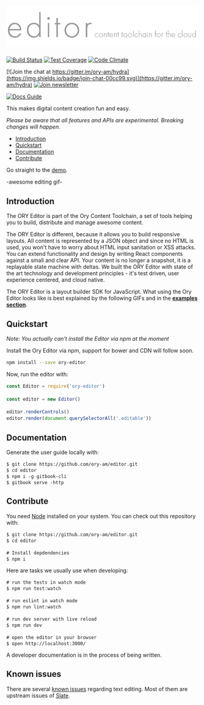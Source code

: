 # ![Ory Editor](logo.png)

[![Build Status](https://travis-ci.org/ory-am/editor.svg?branch=0.1)](https://travis-ci.org/ory-am/editor)
[![Test Coverage](https://codeclimate.com/github/ory-am/editor/badges/coverage.svg)](https://codeclimate.com/github/ory-am/editor/coverage)
[![Code Climate](https://codeclimate.com/github/ory-am/editor/badges/gpa.svg)](https://codeclimate.com/github/ory-am/editor) 
 
[![Join the chat at https://gitter.im/ory-am/hydra](https://img.shields.io/badge/join-chat-00cc99.svg)](https://gitter.im/ory-am/hydra)
[![Join newsletter](https://img.shields.io/badge/join-newsletter-00cc99.svg)](http://eepurl.com/bKT3N9)

[![Docs Guide](https://img.shields.io/badge/docs-guide-blue.svg)](https://ory-am.gitbooks.io/ory-editor/content/)
 
This makes digital content creation fun and easy.

*Please be aware that all features and APIs are experimental. Breaking changes will happen.*

<!-- START doctoc generated TOC please keep comment here to allow auto update -->
<!-- DON'T EDIT THIS SECTION, INSTEAD RE-RUN doctoc TO UPDATE -->

- [Introduction](#introduction)
- [Quickstart](#quickstart)
- [Documentation](#documentation)
- [Contribute](#contribute)

<!-- END doctoc generated TOC please keep comment here to allow auto update -->

Go straight to the [demo](http://ory-editor-demo.herokuapp.com/).

-awesome editing gif-

## Introduction

The ORY Editor is part of the Ory Content Toolchain, a set of tools helping you to build, distribute and manage awesome content.
 
The ORY Editor is different, because it allows you to build responsive layouts. All content is represented by
a JSON object and since no HTML is used, you won't have to worry about HTML input sanitation or
XSS attacks. You can extend functionality and design by writing React components against a small and clear API. Your content
is no longer a snapshot, it is a replayable state machine with deltas. We built the ORY Editor with state of the art
technology and development principles - it's test driven, user experience centered, and cloud native.

The ORY Editor is a layout builder SDK for JavaScript. What using the Ory Editor looks like is best explained
by the following GIFs and in the [**examples section**](https://editor.ory.am/examples).

## Quickstart

*Note: You actually can't install the Editor via npm at the moment*

Install the Ory Editor via npm, support for bower and CDN will follow soon.

```sh
npm install --save ory-editor
```

Now, run the editor with:

```js
const Editor = require('ory-editor')

const editor = new Editor()

editor.renderControls()
editor.render(document.querySelectorAll('.editable'))
```

## Documentation

<!-- The Ory Editor has a [user guide] as well as an [API documentation]. -->

Generate the user guide locally with:

```
$ git clone https://github.com/ory-am/editor.git
$ cd editor
$ npm i -g gitbook-cli
$ gitbook serve -http
```

## Contribute

You need [Node](https://nodejs.org) installed on your system. You can check out this repository with:

```
$ git clone https://github.com/ory-am/editor.git
$ cd editor

# Install depdendencies
$ npm i
```

Here are tasks we usually use when developing:

```
# run the tests in watch mode
$ npm run test:watch 

# run eslint in watch mode
$ npm run lint:watch

# run dev server with live reload
$ npm run dev

# open the editor in your browser
$ open http://localhost:3000/
```

A developer documentation is in the process of being written.

## Known issues

There are several [known issues](https://github.com/ory-am/editor/issues?q=is%3Aopen+is%3Aissue+label%3Abug)
regarding text editing. Most of them are upstream issues of [Slate](https://github.com/ianstormtaylor/slate).
